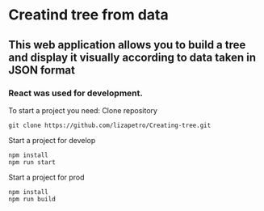 # Creatind tree from data

## This web application allows you to build a tree and display it visually according to data taken in JSON format

### React was used for development.

To start a project you need:
Сlone repository

``` git clone https://github.com/lizapetro/Creating-tree.git ```

Start a project for develop

```
npm install
npm run start
```

Start a project for prod

```
npm install
npm run build
```